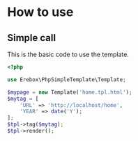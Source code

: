 # How to use

## Simple call

This is the basic code to use the template.

```php
<?php

use Erebox\PhpSimpleTemplate\Template;

$mypage = new Template('home.tpl.html');
$mytag = [
    'URL' => 'http://localhost/home',
    'YEAR' => date('Y');
];
$tpl->tag($mytag);
$tpl->render();

```